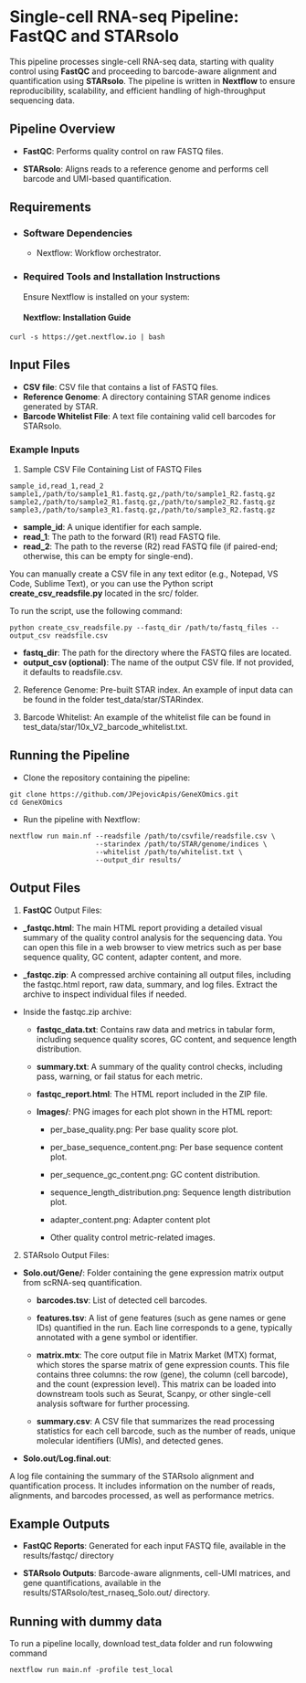 # **Single-cell RNA-seq Pipeline: FastQC and STARsolo**

This pipeline processes single-cell RNA-seq data, starting with quality control using **FastQC** and proceeding to barcode-aware alignment and quantification using **STARsolo**. The pipeline is written in **Nextflow** to ensure reproducibility, scalability, and efficient handling of high-throughput sequencing data.

## **Pipeline Overview**

- **FastQC**: Performs quality control on raw FASTQ files.

- **STARsolo**: Aligns reads to a reference genome and performs cell barcode and UMI-based quantification.

## **Requirements**

- ### **Software Dependencies**
    - Nextflow: Workflow orchestrator.

- ### **Required Tools and Installation Instructions**
    Ensure Nextflow is installed on your system:

    #### **Nextflow**: Installation Guide

```
curl -s https://get.nextflow.io | bash
```

## **Input Files**

- **CSV file**: CSV file that contains a list of FASTQ files.
- **Reference Genome**: A directory containing STAR genome indices generated by STAR.
- **Barcode Whitelist File**: A text file containing valid cell barcodes for STARsolo.

 ### **Example Inputs**

1. Sample CSV File Containing List of FASTQ Files

```
sample_id,read_1,read_2
sample1,/path/to/sample1_R1.fastq.gz,/path/to/sample1_R2.fastq.gz
sample2,/path/to/sample2_R1.fastq.gz,/path/to/sample2_R2.fastq.gz
sample3,/path/to/sample3_R1.fastq.gz,/path/to/sample3_R2.fastq.gz
```

- **sample_id**: A unique identifier for each sample.
- **read_1**: The path to the forward (R1) read FASTQ file.
- **read_2**: The path to the reverse (R2) read FASTQ file (if paired-end; otherwise, this can be empty for single-end).

You can manually create a CSV file in any text editor (e.g., Notepad, VS Code, Sublime Text), or you can use the Python script **create_csv_readsfile.py** located in the src/ folder.

To run the script, use the following command:

```
python create_csv_readsfile.py --fastq_dir /path/to/fastq_files --output_csv readsfile.csv
```

- **fastq_dir**: The path for the directory where the FASTQ files are located.
- **output_csv (optional)**: The name of the output CSV file. If not provided, it defaults to readsfile.csv.

2. Reference Genome: Pre-built STAR index. An example of input data can be found in the folder test_data/star/STARindex.

3. Barcode Whitelist: An example of the whitelist file can be found in test_data/star/10x_V2_barcode_whitelist.txt.

## **Running the Pipeline**
- Clone the repository containing the pipeline:

```
git clone https://github.com/JPejovicApis/GeneXOmics.git
cd GeneXOmics
```

- Run the pipeline with Nextflow:

```
nextflow run main.nf --readsfile /path/to/csvfile/readsfile.csv \
                     --starindex /path/to/STAR/genome/indices \
                     --whitelist /path/to/whitelist.txt \
                     --output_dir results/

```
## **Output Files**

1. **FastQC** Output Files:

- **<sample>_fastqc.html**: The main HTML report providing a detailed visual summary of the quality control analysis for the sequencing data. You can open this file in a web browser to view metrics such as per base sequence quality, GC content, adapter content, and more.
- **<sample>_fastqc.zip**: A compressed archive containing all output files, including the fastqc.html report, raw data, summary, and log files. Extract the archive to inspect individual files if needed.

- Inside the fastqc.zip archive:

   - **fastqc_data.txt**: Contains raw data and metrics in tabular form, including sequence quality scores, GC content, and sequence length distribution.

   - **summary.txt**: A summary of the quality control checks, including pass, warning, or fail status for each metric.

   - **fastqc_report.html**: The HTML report included in the ZIP file.

   - **Images/**: PNG images for each plot shown in the HTML report:
         
        - per_base_quality.png: Per base quality score plot.
         
        - per_base_sequence_content.png: Per base sequence content plot.
         
        - per_sequence_gc_content.png: GC content distribution.
        
        - sequence_length_distribution.png: Sequence length distribution plot.
         
        - adapter_content.png: Adapter content plot
         
        - Other quality control metric-related images.

2. STARsolo Output Files:

- **Solo.out/Gene/**: Folder containing the gene expression matrix output from scRNA-seq quantification.

    - **barcodes.tsv**: List of detected cell barcodes.
     - **features.tsv**: A list of gene features (such as gene names or gene IDs) quantified in the run. Each line corresponds to a gene, typically annotated with a gene symbol or identifier.

     - **matrix.mtx**:  The core output file in Matrix Market (MTX) format, which stores the sparse matrix of gene expression counts. This file contains three columns: the row (gene), the column (cell barcode), and the count (expression level).
      This matrix can be loaded into downstream tools such as Seurat, Scanpy, or other single-cell analysis software for further processing.

  - **summary.csv**: A CSV file that summarizes the read processing statistics for each cell barcode, such as the number of reads, unique molecular identifiers (UMIs), and detected genes.



- **Solo.out/Log.final.out**:

A log file containing the summary of the STARsolo alignment and quantification process. It includes information on the number of reads, alignments, and barcodes processed, as well as performance metrics.

## **Example Outputs**

- **FastQC Reports**: Generated for each input FASTQ file, available in the results/fastqc/ directory 

- **STARsolo Outputs**: Barcode-aware alignments, cell-UMI matrices, and gene quantifications, available in the results/STARsolo/test_rnaseq_Solo.out/ directory.

## **Running with dummy data**

To run a pipeline locally, download test_data folder and run folowwing command

```
nextflow run main.nf -profile test_local 
```

